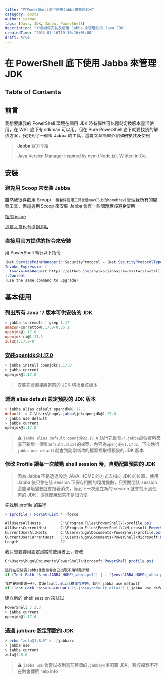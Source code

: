 ```yaml
---
title: "在PowerShell底下使用Jabba來管理JDK"
category: posts
author: tarmac
tags: [Java, JDK, Jabba, PowerShell]
description: "介紹如何安裝及使用 Jabba 來管理你的 Java JDK"
createdTime: "2023-03-16T19:30:16+08:00"
draft: true
---
```


# 在 PowerShell 底下使用 Jabba 來管理 JDK

## Table of Contents

## 前言

我想要讓我的 PowerShell 環境在調用 JDK 時有彈性可以隨時切換版本靈活使用，在 WSL 底下有 sdkman 可以用，但在 Pure PowerShell 底下就要找別的解決方案，我找到了一個叫 Jabba 的工具，這篇文章簡單介紹如何安裝及使用

> [Jabba][Jabba repo] 官方介紹
>
> Java Version Manager inspired by nvm (Node.js). Written in Go.

## 安裝

### 避免用 Scoop 來安裝 Jabba

雖然我很喜歡用 Scoop`(一種套件管理工具像是macOS上的homebrew)`管理我所有的開發工具，但這邊用 Scoop 來安裝 Jabba 會有一些問題應該避免使用

[相關 issue][issue]

[這篇文章也有提到這點][jonz94]

### 直接用官方提供的指令來安裝

用 PowerShell 執行以下指令

```powershell
[Net.ServicePointManager]::SecurityProtocol = [Net.SecurityProtocolType]::Tls12
Invoke-Expression (
  Invoke-WebRequest https://github.com/shyiko/jabba/raw/master/install.ps1 -UseBasicParsing
).Content
(use the same command to upgrade)
```

## 基本使用

### 列出所有 Java 17 版本可供安裝的 JDK

```powershell
> jabba ls-remote | grep 1.17
amazon-corretto@1.17.0-0.35.1
openjdk@1.17.0
openjdk-ri@1.17.0
zulu@1.17.0-0

```

### 安裝openjdk@1.17.0

```powershell
> jabba install openjdk@1.17.0
> jabba current
openjdk@1.17.0
```

> 安裝完會直接將當前的 JDK 切換至該版本

### 透過 alias default 設定預設的 JDK 版本

```powershell
> jabba alias default openjdk@1.17.0
default -> C:\Users\hugo\.jabba\jdk\openjdk@1.17.0
> jabba use default
> jabba current
openjdk@1.17.0
```

> :warning: `jabba alias default openjdk@2.17.0` 執行完後會`~/.jabba`這個資料夾底下新增一個叫`default.alias`的檔案，內容為`openjdk@1.17.0`，下次執行`jabba use default`就會到剛剛新增的檔案裡取得預設的 JDK 版本

### 修改 Profile 讓每一次啟動 shell session 時，自動配置預設的 JDK

> 因為 Jabba 不是透過設定 JAVA_HOME 的方式去指向 JDK 的位置，使用 Jabba 後只會在該 session 下保存相關的環境變數，只要關閉該 session 這些環境變數就會跟著消失，等到下一次建立新的 session 就會找不到任何的 JDK，這樣使用起來不是很方便

先找到 profile 的路徑

```powershell
> $profile | Format-List * -force

AllUsersAllHosts       : C:\Program Files\PowerShell\7\profile.ps1
AllUsersCurrentHost    : C:\Program Files\PowerShell\7\Microsoft.PowerShell_profile.ps1
CurrentUserAllHosts    : C:\Users\hugo\Documents\PowerShell\profile.ps1
CurrentUserCurrentHost : C:\Users\hugo\Documents\PowerShell\Microsoft.PowerShell_profile.ps1
Length                 : 67
```

我只想要套用設定到當前使用者上，修改

```powershell
C:\Users\hugo\Documents\PowerShell\Microsoft.PowerShell_profile.ps1
```

```powershell
這行在安裝完Jabba後應該會自己出現不用特別新增
if (Test-Path "$env:JABBA_HOME\jabba.ps1") { . "$env:JABBA_HOME\jabba.ps1" }

我們要新增這一行，當default.alias檔案存在時，執行`jabba use default`
if (Test-Path "$env:USERPROFILE\.jabba\default.alias") { jabba use default }
```

建立新的 shell session 來試試

```powershell
PowerShell 7.3.3
> jabba current
openjdk@1.17.0
```

### 透過.jabbarc 設定預設的 JDK

```powershell
> echo "zulu@1.8.0" > ./jabbarc
> jabba use
> jabba current
zulu@1.8.0
```

> :warning: `jabba use` 會嘗試找到當前目錄的`.jabbarc`後配置 JDK，若該檔案不存在則會傳回 help info

[Jabba repo]: https://github.com/shyiko/jabba
[JAVA_HOME]: https://jvmaware.com/multiple-java-versions/
[issue]: https://github.com/shyiko/jabba/issues/707
[jonz94]: https://hackmd.io/@jonz94/BJbp3lsnu

